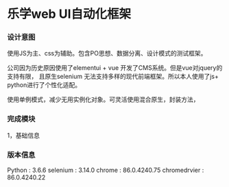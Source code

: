 # 乐学web UI自动化框架


### 设计意图
使用JS为主、css为辅助。包含PO思想、数据分离、设计模式的测试框架。

公司因为历史原因使用了elementui + vue 开发了CMS系统。但是vue对jquery的支持有限，
且原生selenium 无法支持多样的现代前端框架。所以本人使用了js+ python进行了个性化适配。

使用单例模式，减少无用实例化对象。可灵活使用混合原生，封装方法，

### 完成模块
1，基础信息



### 版本信息

Python       : 3.6.6
selenium     : 3.14.0
chrome       : 86.0.4240.75
chromedrvier : 86.0.4240.22